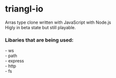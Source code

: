 # triangl-io
Arras type clone written with JavaScript with Node.js<br>
Higly in beta state but still playable.

<h3>Libaries that are being used:<br></h3>
- ws<br>
- path<br>
- express<br>
- http<br>
- fs
